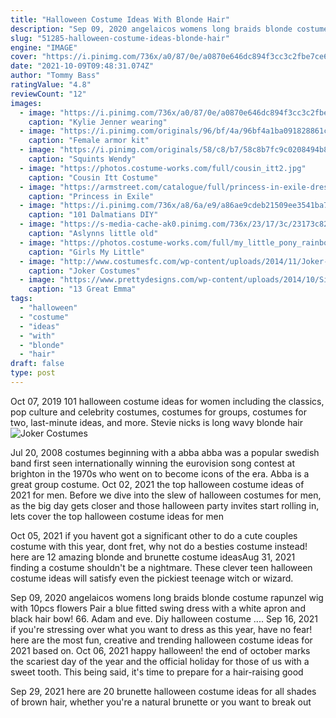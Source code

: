 ```yaml
---
title: "Halloween Costume Ideas With Blonde Hair"
description: "Sep 09, 2020 angelaicos womens long braids blonde costume rapunzel wig with 10pcs flowers  Pair a blue fitted swing dress with a white apron and black hair bow! 66. Adam and eve. Diy halloween costume ..."
slug: "51285-halloween-costume-ideas-blonde-hair"
engine: "IMAGE"
cover: "https://i.pinimg.com/736x/a0/87/0e/a0870e646dc894f3cc3c2fbe7ce69baf.jpg"
date: "2021-10-09T09:48:31.074Z"
author: "Tommy Bass"
ratingValue: "4.8"
reviewCount: "12"
images:
  - image: "https://i.pinimg.com/736x/a0/87/0e/a0870e646dc894f3cc3c2fbe7ce69baf.jpg"
    caption: "Kylie Jenner wearing"
  - image: "https://i.pinimg.com/originals/96/bf/4a/96bf4a1ba091828861cf1c53be576d5b.png"
    caption: "Female armor kit"
  - image: "https://i.pinimg.com/originals/58/c8/b7/58c8b7fc9c0208494b82dd54b4007fc6.jpg"
    caption: "Squints Wendy"
  - image: "https://photos.costume-works.com/full/cousin_itt2.jpg"
    caption: "Cousin Itt Costume"
  - image: "https://armstreet.com/catalogue/full/princess-in-exile-dress-3.jpg"
    caption: "Princess in Exile"
  - image: "https://i.pinimg.com/736x/a8/6a/e9/a86ae9cdeb21509ee3541ba73939a17b--family-halloween-halloween-town.jpg"
    caption: "101 Dalmatians DIY"
  - image: "https://s-media-cache-ak0.pinimg.com/736x/23/17/3c/23173c82a1f2dd0da29eb7fa699c1939.jpg"
    caption: "Aslynns little old"
  - image: "https://photos.costume-works.com/full/my_little_pony_rainbow_dash4.jpg"
    caption: "Girls My Little"
  - image: "http://www.costumesfc.com/wp-content/uploads/2014/11/Joker-Costume-for-Men.jpg"
    caption: "Joker Costumes"
  - image: "https://www.prettydesigns.com/wp-content/uploads/2014/10/Side-Parted-Curly-Hair-Emma-Stone-Hairstyles.jpg"
    caption: "13 Great Emma"
tags:
  - "halloween"
  - "costume"
  - "ideas"
  - "with"
  - "blonde"
  - "hair"
draft: false
type: post
---
```


Oct 07, 2019 101 halloween costume ideas for women including the classics, pop culture and celebrity costumes, costumes for groups, costumes for two, last-minute ideas, and more.  Stevie nicks is long wavy blonde hair
![Joker Costumes](http://www.costumesfc.com/wp-content/uploads/2014/11/Joker-Costume-for-Men.jpg "Joker Costumes")

Jul 20, 2008 costumes beginning with a abba  abba was a popular swedish band first seen internationally winning the eurovision song contest at brighton in the 1970s who went on to become icons of the era. Abba is a great group costume. Oct 02, 2021 the top halloween costume ideas of 2021 for men. Before we dive into the slew of halloween costumes for men, as the big day gets closer and those halloween party invites start rolling in, lets cover the top halloween costume ideas for men
<!--inArticleAds-->

<!--galleryOne-->

Oct 05, 2021 if you havent got a significant other to do a cute couples costume with this year, dont fret, why not do a besties costume instead! here are 12 amazing blonde and brunette costume ideasAug 31, 2021 finding a costume shouldn't be a nightmare. These clever teen halloween costume ideas will satisfy even the pickiest teenage witch or wizard.
<!--inArticleAds-->

<!--galleryTwo-->

Sep 09, 2020 angelaicos womens long braids blonde costume rapunzel wig with 10pcs flowers  Pair a blue fitted swing dress with a white apron and black hair bow! 66. Adam and eve. Diy halloween costume .... Sep 16, 2021 if you're stressing over what you want to dress as this year, have no fear! here are the most fun, creative and trending halloween costume ideas for 2021 based on. Oct 06, 2021 happy halloween! the end of october marks the scariest day of the year and the official holiday for those of us with a sweet tooth. This being said, it's time to prepare for a hair-raising good
<!--galleryThree-->

Sep 29, 2021 here are 20 brunette halloween costume ideas for all shades of brown hair, whether you're a natural brunette or you want to break out
